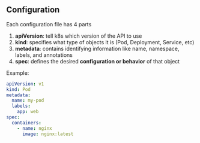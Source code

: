 
## Configuration

Each configuration file has 4 parts
1. **apiVersion**: tell k8s which version of the API to use
2. **kind**: specifies what type of objects it is (Pod, Deployment, Service, etc)
3. **metadata**: contains identifying information like name, namespace, labels, and annotations
4. **spec**: defines the desired **configuration or behavior** of that object

Example:

```yaml
apiVersion: v1
kind: Pod
metadata:
  name: my-pod
  labels:
    app: web
spec:
  containers:
    - name: nginx
      image: nginx:latest
```

